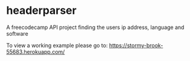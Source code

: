 # headerparser
A freecodecamp API project finding the users ip address, language and software

To view a working example please go to:  https://stormy-brook-55683.herokuapp.com/
